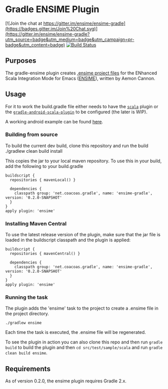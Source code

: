 # Gradle ENSIME Plugin

[![Join the chat at https://gitter.im/ensime/ensime-gradle](https://badges.gitter.im/Join%20Chat.svg)](https://gitter.im/ensime/ensime-gradle?utm_source=badge&utm_medium=badge&utm_campaign=pr-badge&utm_content=badge)
[![Build Status](https://travis-ci.org/ensime/ensime-gradle.svg)](https://travis-ci.org/ensime/ensime-gradle)

## Purposes

The gradle-ensime plugin creates [.ensime project files](https://github.com/ensime/ensime-server/wiki/Example-Configuration-File) for the ENhanced Scala Integration Mode for Emacs ([ENSIME](https://github.com/ensime)), written by Aemon Cannon.

## Usage

For it to work the build.gradle file either needs to have the [`scala`](http://www.gradle.org/docs/current/userguide/scala_plugin.html) plugin or the [`gradle-android-scala-plugin`](https://github.com/saturday06/gradle-android-scala-plugin) to be configured (the later is WIP).

A working android example can be found [here](https://github.com/rolandtritsch/scala-android-ui-samples).

### Building from source

To build the current dev build, clone this repository and run the build
  ./gradlew clean build install 
  
This copies the jar to your local maven repository.  To use this in your build, add the following to your build.gradle

    buildscript {
      repositories { mavenLocal() }

      dependencies {
        classpath group: 'net.coacoas.gradle', name: 'ensime-gradle', version: '0.2.0-SNAPSHOT'
      }
    }
    apply plugin: 'ensime'
    
### Installing Maven Central

To use the latest release version of the plugin, make sure that the jar file is loaded in the buildscript classpath and the plugin is applied:

    buildscript {
      repositories { mavenCentral() }

      dependencies {
        classpath group: 'net.coacoas.gradle', name: 'ensime-gradle', version: '0.2.0-SNAPSHOT'
      }
    }
    apply plugin: 'ensime'
    
### Running the task

The plugin adds the 'ensime' task to the project to create a .ensime file in the project directory.

    ./gradlew ensime

Each time the task is executed, the .ensime file will be regenerated.

To see the plugin in action you can also clone this repo and then run `gradle build` to build the plugin and then `cd src/test/sample/scala` and run `gradle clean build ensime`.

## Requirements

As of version 0.2.0, the ensime plugin requires Gradle 2.x. 

